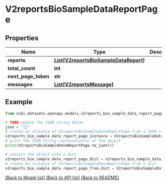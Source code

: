 # V2reportsBioSampleDataReportPage


## Properties

Name | Type | Description | Notes
------------ | ------------- | ------------- | -------------
**reports** | [**List[V2reportsBioSampleDataReport]**](V2reportsBioSampleDataReport.md) |  | [optional] 
**total_count** | **int** |  | [optional] 
**next_page_token** | **str** |  | [optional] 
**messages** | [**List[V2reportsMessage]**](V2reportsMessage.md) |  | [optional] 

## Example

```python
from ncbi.datasets.openapi.models.v2reports_bio_sample_data_report_page import V2reportsBioSampleDataReportPage

# TODO update the JSON string below
json = "{}"
# create an instance of V2reportsBioSampleDataReportPage from a JSON string
v2reports_bio_sample_data_report_page_instance = V2reportsBioSampleDataReportPage.from_json(json)
# print the JSON string representation of the object
print(V2reportsBioSampleDataReportPage.to_json())

# convert the object into a dict
v2reports_bio_sample_data_report_page_dict = v2reports_bio_sample_data_report_page_instance.to_dict()
# create an instance of V2reportsBioSampleDataReportPage from a dict
v2reports_bio_sample_data_report_page_from_dict = V2reportsBioSampleDataReportPage.from_dict(v2reports_bio_sample_data_report_page_dict)
```
[[Back to Model list]](../README.md#documentation-for-models) [[Back to API list]](../README.md#documentation-for-api-endpoints) [[Back to README]](../README.md)


